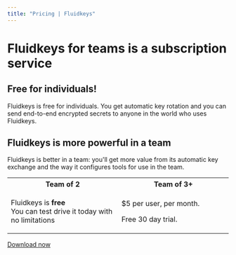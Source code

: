 ```yaml
---
title: "Pricing | Fluidkeys"
---
```


# Fluidkeys for teams is a subscription service

## Free for individuals!

Fluidkeys is free for individuals. You get automatic key rotation and you can send end-to-end
encrypted secrets to anyone in the world who uses Fluidkeys.


## Fluidkeys is more powerful in a team

Fluidkeys is better in a team: you'll get more value from its automatic key exchange and the way it
configures tools for use in the team.

<table class="table">
    <tr>
        <th width="50%">Team of 2</th>
        <th width="50%">Team of 3+</th>
    </tr>
    <tr>
        <td>
            <p>Fluidkeys is <strong>free</strong><br />
                You can test drive it today with no limitations</p>
        </td>
        <td>
            <p>$5 per user, per month.</p>
            <p>Free 30 day trial.</p>
        </td>
    </tr>
</table>

<p class="markdown__button-wrapper">
    <a class="button button--inverted" href="/download">Download now</a>
</p>
